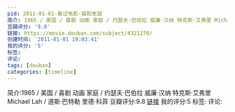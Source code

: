 ```yaml
---
pid: 2011-01-01-看过电影-猫和老鼠
简介: 1965 / 美国 / 喜剧 动画 家庭 / 约瑟夫·巴伯拉 威廉·汉纳 特克斯·艾弗里 Michael Lah / 道斯·巴特勒 里德·科菲
豆瓣评分: '9.8'
链接: https://movie.douban.com/subject/4321270/
创建时间: '2011-01-01 19:03:41'
我的评分: '5'
标签:
评论:
tags: [douban]
categories: [timeline]
---
```

简介:1965 / 美国 / 喜剧 动画 家庭 / 约瑟夫·巴伯拉 威廉·汉纳 特克斯·艾弗里 Michael Lah / 道斯·巴特勒 里德·科菲
豆瓣评分:9.8
[链接](https://movie.douban.com/subject/4321270/)
我的评分:5
标签:
评论:
